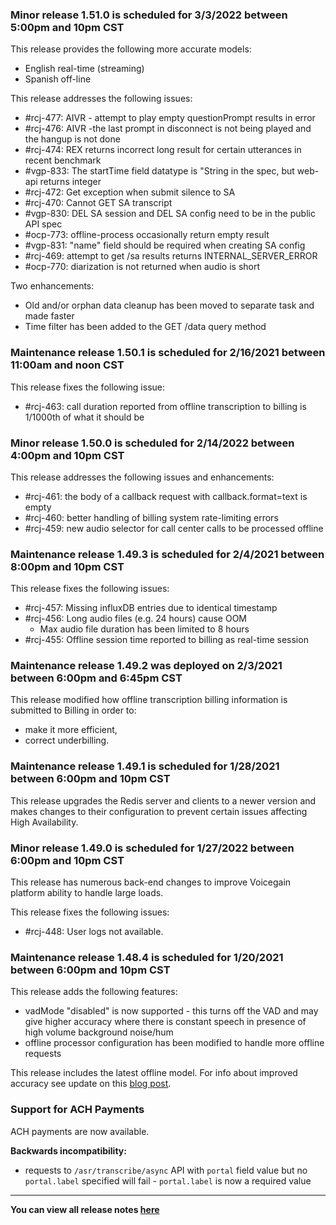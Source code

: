 ### Minor release 1.51.0 is scheduled for 3/3/2022 between 5:00pm and 10pm CST

This release provides the following more accurate models:
* English real-time (streaming)
* Spanish off-line

This release addresses the following issues:
* #rcj-477: AIVR - attempt to play empty questionPrompt results in error
* #rcj-476: AIVR -the last prompt in disconnect is not being played and the hangup is not done
* #rcj-474: REX returns incorrect long result for certain utterances in recent benchmark
* #vgp-833: The startTime field datatype is "String in the spec, but web-api returns integer
* #rcj-472: Get exception when submit silence to SA
* #rcj-470: Cannot GET SA transcript
* #vgp-830: DEL SA session and DEL SA config need to be in the public API spec
* #ocp-773: offline-process occasionally return empty result
* #vgp-831: "name" field should be required when creating SA config
* #rcj-469: attempt to get /sa results returns INTERNAL_SERVER_ERROR
* #ocp-770: diarization is not returned when audio is short

Two enhancements:
* Old and/or orphan data cleanup has been moved to separate task and made faster
* Time filter has been added to the GET /data query method  

### Maintenance release 1.50.1 is scheduled for 2/16/2021 between 11:00am and noon CST

This release fixes the following issue:
* #rcj-463: call duration reported from offline transcription to billing is 1/1000th of what it should be

### Minor release 1.50.0 is scheduled for 2/14/2022 between 4:00pm and 10pm CST

This release addresses the following issues and enhancements:
* #rcj-461: the body of a callback request with callback.format=text is empty
* #rcj-460: better handling of billing system rate-limiting errors
* #rcj-459: new audio selector for call center calls to be processed offline

### Maintenance release 1.49.3 is scheduled for 2/4/2021 between 8:00pm and 10pm CST

This release fixes the following issues:
* #rcj-457: Missing influxDB entries due to identical timestamp
* #rcj-456: Long audio files (e.g. 24 hours) cause OOM
  * Max audio file duration has been limited to 8 hours
* #rcj-455: Offline session time reported to billing as real-time session

### Maintenance release 1.49.2 was deployed on 2/3/2021 between 6:00pm and 6:45pm CST

This release modified how offline transcription billing information is submitted to Billing in order to:
* make it more efficient,
* correct underbilling. 

### Maintenance release 1.49.1 is scheduled for 1/28/2021 between 6:00pm and 10pm CST

This release upgrades the Redis server and clients to a newer version and makes changes to their configuration to prevent certain issues affecting High Availability.

### Minor release 1.49.0 is scheduled for 1/27/2022 between 6:00pm and 10pm CST

This release has numerous back-end changes to improve Voicegain platform ability to handle large loads.

This release fixes the following issues:
* #rcj-448: User logs not available.

### Maintenance release 1.48.4 is scheduled for 1/20/2021 between 6:00pm and 10pm CST

This release adds the following features:
* vadMode "disabled" is now supported - this turns off the VAD and may give higher accuracy where there is constant speech in presence of high volume background noise/hum
* offline processor configuration has been modified to handle more offline requests

This release includes the latest offline model. For info about improved accuracy see update on this [blog post](https://www.voicegain.ai/post/speech-to-text-accuracy-benchmark-october-2021).


### Support for ACH Payments

ACH payments are now available.

**Backwards incompatibility:**
* requests to `/asr/transcribe/async` API with `portal` field value but no `portal.label` specified will fail - `portal.label` is now a required value 

---
**You can view all release notes [here](https://github.com/voicegain/platform/releases)** 



































 













































